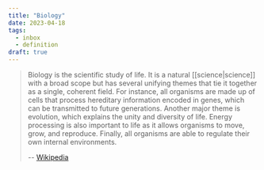 ```yaml
---
title: "Biology"
date: 2023-04-18
tags:
  - inbox
  - definition
draft: true
---
```


> Biology is the scientific study of life. It is a natural
> [[science|science]] with a broad scope but has several unifying
> themes that tie it together as a single, coherent field. For instance, all
> organisms are made up of cells that process hereditary information encoded in
> genes, which can be transmitted to future generations. Another major theme is
> evolution, which explains the unity and diversity of life. Energy processing
> is also important to life as it allows organisms to move, grow, and reproduce.
> Finally, all organisms are able to regulate their own internal environments.
>
> -- [Wikipedia](https://en.wikipedia.org/wiki/Biology)
